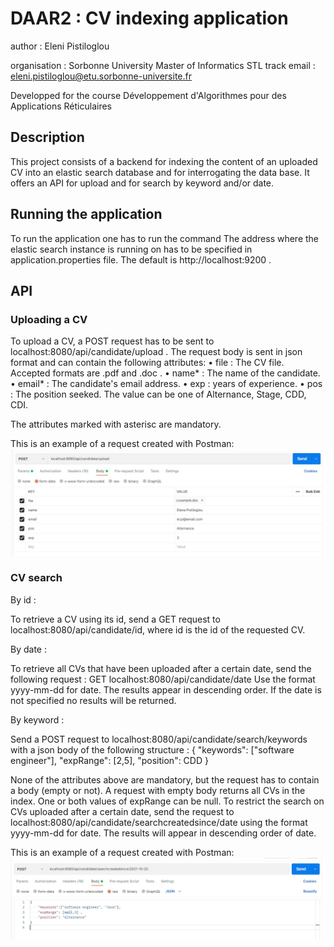 # DAAR2 : CV indexing application

author : Eleni Pistiloglou

organisation : Sorbonne University Master of Informatics STL track
email : eleni.pistiloglou@etu.sorbonne-universite.fr

Developped for the course Développement d'Algorithmes pour des Applications Réticulaires

## Description

This project consists of a backend for indexing the content of an uploaded CV into an elastic search database 
and for interrogating the data base. 
It offers an API for upload and for search by keyword and/or date.  

## Running the application

To run the application one has to run the command 
The address where the elastic search instance is running on has to be specified in application.properties file. The default is http://localhost:9200 . 

## API

### Uploading a CV

To upload a CV, a POST request has to be sent to localhost:8080/api/candidate/upload . 
The request body is sent in json format and can contain the following attributes: 
 • file : The CV file. Accepted formats are .pdf and .doc . 
 • name* : The name of the candidate.
 • email* : The candidate's email address.
 • exp : years of experience.
 • pos : The position seeked. The value can be one of Alternance, Stage, CDD, CDI.
 
The attributes marked with asterisc are mandatory. 

This is an example of a request created with Postman: 
![alt text](https://github.com/EleniPistiloglou/DAAR2/blob/main/uploadrequestexample.jpg?raw=true)


### CV search 
 
By id : 

To retrieve a CV using its id, send a GET request to localhost:8080/api/candidate/id, where id is the id of the requested CV. 
 
By date : 

To retrieve all CVs that have been uploaded after a certain date, send the following request : 
GET localhost:8080/api/candidate/date 
Use the format yyyy-mm-dd for date. The results appear in descending order. 
If the date is not specified no results will be returned. 

By keyword : 

Send a POST request to localhost:8080/api/candidate/search/keywords with a json body of the following structure : 
{
  "keywords": \["software engineer"\],
  "expRange": \[2,5\],
  "position": CDD
}

None of the attributes above are mandatory, but the request has to contain a body (empty or not).
A request with empty body returns all CVs in the index. 
One or both values of expRange can be null. 
To restrict the search on CVs uploaded after a certain date, send the request to localhost:8080/api/candidate/searchcreatedsince/date using the format yyyy-mm-dd for date. 
The results will appear in descending order of date. 

This is an example of a request created with Postman: 
![alt text](https://github.com/EleniPistiloglou/DAAR2/blob/main/searchrequestexample.jpg?raw=true)
